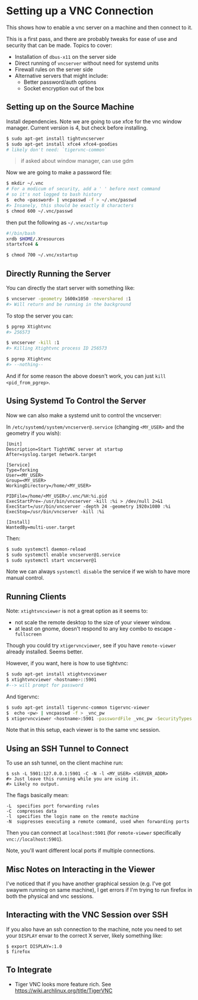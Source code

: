 # Setting up a VNC Connection

This shows how to enable a vnc server on a machine and then connect to it.

This is a first pass, and there are probably tweaks for ease of use and security that can be made. Topics to cover:

* Installation of `dbus-x11` on the server side
* Direct running of `vncserver` without need for systemd units
* Firewall rules on the server side
* Alternative servers that might include:
    * Better password/auth options
    * Socket encryption out of the box

## Setting up on the Source Machine

Install dependencies. Note we are going to use xfce for the vnc window manager. Current version is 4, but check before installing.

```sh
$ sudo apt-get install tightvncserver
$ sudo apt-get install xfce4 xfce4-goodies
# likely don't need: `tigervnc-common`
```

> if asked about window manager, can use gdm

Now we are going to make a password file:

```sh
$ mkdir ~/.vnc
# For a modicum of security, add a ' ' before next command
# so it's not logged to bash history
$  echo <password> | vncpasswd -f > ~/.vnc/passwd
#> Insanely, this should be exactly 8 characters
$ chmod 600 ~/.vnc/passwd
```

then put the following as `~/.vnc/xstartup`

```sh
#!/bin/bash
xrdb $HOME/.Xresources
startxfce4 &
```

```sh
$ chmod 700 ~/.vnc/xstartup
```

## Directly Running the Server

You can directly the start server with something like:

```sh
$ vncserver -geometry 1600x1050 -nevershared :1
#> Will return and be running in the background
```

To stop the server you can:

```sh
$ pgrep Xtightvnc
#> 256573

$ vncserver -kill :1
#> Killing Xtightvnc process ID 256573

$ pgrep Xtightvnc
#> --nothing--
```

And if for some reason the above doesn't work, you can just `kill <pid_from_pgrep>`.


## Using Systemd To Control the Server

Now we can also make a systemd unit to control the vncserver:

In `/etc/systemd/system/vncserver@.service` (changing `<MY_USER>` and the geometry if you wish):

```
[Unit]
Description=Start TightVNC server at startup
After=syslog.target network.target

[Service]
Type=forking
User=<MY_USER>
Group=<MY_USER>
WorkingDirectory=/home/<MY_USER>

PIDFile=/home/<MY_USER>/.vnc/%H:%i.pid
ExecStartPre=-/usr/bin/vncserver -kill :%i > /dev/null 2>&1
ExecStart=/usr/bin/vncserver -depth 24 -geometry 1920x1080 :%i
ExecStop=/usr/bin/vncserver -kill :%i

[Install]
WantedBy=multi-user.target
```

Then:

```sh
$ sudo systemctl daemon-reload
$ sudo systemctl enable vncserver@1.service
$ sudo systemctl start vncserver@1
```

Note we can always `systemctl disable` the service if we wish to have more manual control.

## Running Clients

Note: `xtightvncviewer` is not a great option as it seems to:

* not scale the remote desktop to the size of your viewer window.
* at least on gnome, doesn't respond to any key combo to escape `-fullscreen`

Though you could try `xtigervncviewer`, see if you have `remote-viewer` already installed. Seems better.

However, if you want, here is how to use tightvnc:

```sh
$ sudo apt-get install xtightvncviewer
$ xtightvncviewer <hostname>::5901
#--> will prompt for password
```

And tigervnc:

```sh
$ sudo apt-get install tigervnc-common tigervnc-viewer
$  echo <pw> | vncpasswd -f > _vnc_pw
$ xtigervncviewer <hostname>:5901 -passwordFile _vnc_pw -SecurityTypes VncAuth
```

Note that in this setup, each viewer is to the same vnc session.

## Using an SSH Tunnel to Connect

To use an ssh tunnel, on the client machine run:

```
$ ssh -L 5901:127.0.0.1:5901 -C -N -l <MY_USER> <SERVER_ADDR>
#> Just leave this running while you are using it.
#> Likely no output.
```

The flags basically mean:

    -L  specifies port forwarding rules
    -C  compresses data
    -l  specifies the login name on the remote machine
    -N  suppresses executing a remote command, used when forwarding ports

Then you can connect at `localhost:5901` (for `remote-viewer` specifically `vnc://localhost:5901`).

Note, you'll want different local ports if multiple connections.

## Misc Notes on Interacting in the Viewer

I've noticed that if you have another graphical session (e.g. I've got swaywm running on same machine), I get errors if I'm trying to run firefox in both the physical and vnc sessions.


## Interacting with the VNC Session over SSH

If you also have an ssh connection to the machine, note you need
to set your `DISPLAY` envar to the correct X server, likely something
like:

```
$ export DISPLAY=:1.0
$ firefox
```

## To Integrate

* Tiger VNC looks more feature rich. See <https://wiki.archlinux.org/title/TigerVNC>

